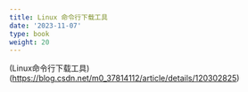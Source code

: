 ```yaml
---
title: Linux 命令行下载工具
date: '2023-11-07'
type: book
weight: 20
---
```




(Linux命令行下载工具)(https://blog.csdn.net/m0_37814112/article/details/120302825)
